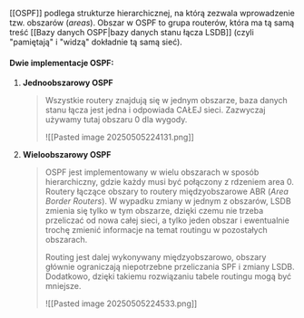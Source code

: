 [[OSPF]] podlega strukturze hierarchicznej, na którą zezwala wprowadzenie tzw. obszarów (*areas*). 
Obszar w OSPF to grupa routerów, która ma tą samą treść [[Bazy danych OSPF|bazy danych stanu łącza LSDB]] (czyli "pamiętają" i "widzą" dokładnie tą samą sieć). 

#### Dwie implementacje OSPF:
1. **Jednoobszarowy OSPF**
   >Wszystkie routery znajdują się w jednym obszarze, baza danych stanu łącza jest jedna i odpowiada CAŁEJ sieci. Zazwyczaj używamy tutaj obszaru 0 dla wygody.
   >
   >![[Pasted image 20250505224131.png]]
2. **Wieloobszarowy OSPF**
   >OSPF jest implementowany w wielu obszarach w sposób hierarchiczny, gdzie każdy musi być połączony z rdzeniem area 0. Routery łączące obszary to routery międzyobszarowe ABR (*Area Border Routers*). W wypadku zmiany w jednym z obszarów, LSDB zmienia się tylko w tym obszarze, dzięki czemu nie trzeba przeliczać od nowa całej sieci, a tylko jeden obszar i ewentualnie trochę zmienić informacje na temat routingu w pozostałych obszarach.
   >
   >Routing jest dalej wykonywany międzyobszarowo, obszary głównie ograniczają niepotrzebne przeliczania SPF i zmiany LSDB. Dodatkowo, dzięki takiemu rozwiązaniu tabele routingu mogą być mniejsze.
   >
   >![[Pasted image 20250505224533.png]]
